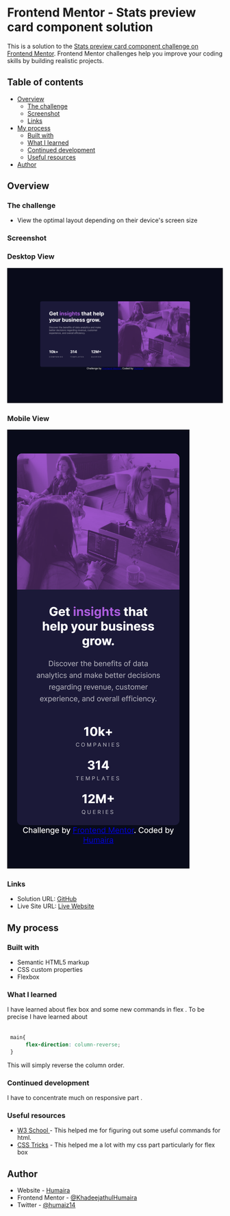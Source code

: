 # Frontend Mentor - Stats preview card component solution

This is a solution to the [Stats preview card component challenge on Frontend Mentor](https://www.frontendmentor.io/challenges/stats-preview-card-component-8JqbgoU62). Frontend Mentor challenges help you improve your coding skills by building realistic projects. 

## Table of contents

- [Overview](#overview)
  - [The challenge](#the-challenge)
  - [Screenshot](#screenshot)
  - [Links](#links)
- [My process](#my-process)
  - [Built with](#built-with)
  - [What I learned](#what-i-learned)
  - [Continued development](#continued-development)
  - [Useful resources](#useful-resources)
- [Author](#author)

## Overview

### The challenge


- View the optimal layout depending on their device's screen size

### Screenshot
### Desktop View
![Desktop View](./stats-preview-card-component-main/images/desktopView.png)
### Mobile View
![Mobile View](./stats-preview-card-component-main/images/mobileView.png)

 

### Links

- Solution URL: [GitHub](https://github.com/KhadeejathulHumaira/stats-card)
- Live Site URL: [Live Website](https://your-live-site-url.com)

## My process

### Built with

- Semantic HTML5 markup
- CSS custom properties
- Flexbox


### What I learned
  I have learned about flex box and some new commands in flex . To be precise I have learned about 
  
```css
 
 main{
      flex-direction: column-reverse;
 }
```
This will simply reverse the column order.


### Continued development

I have to concentrate much on responsive part . 



### Useful resources

- [W3 School ](https://www.w3schools.com/) - This helped me for figuring out some useful commands for html.
- [CSS Tricks](https://css-tricks.com/) - This helped me a lot with my css part particularly for flex box



## Author

- Website - [Humaira](https://humaira.netlify.app/)
- Frontend Mentor - [@KhadeejathulHumaira](https://www.frontendmentor.io/profile/KhadeejathulHumaira)
- Twitter - [@humaiz14](https://twitter.com/humaiz14)
